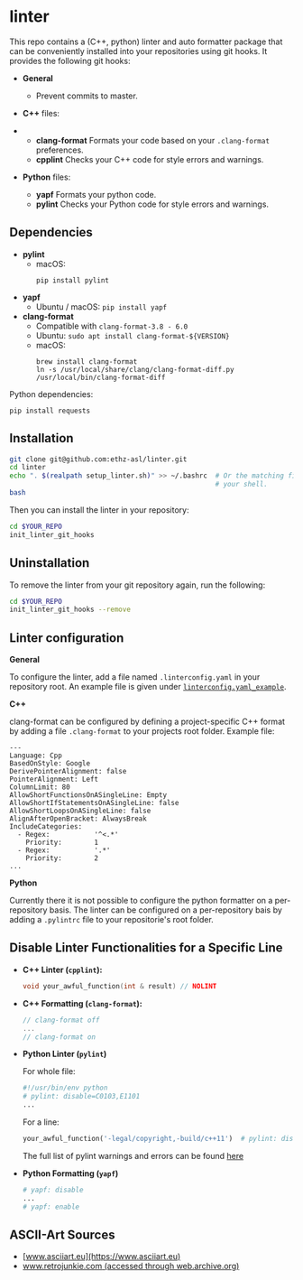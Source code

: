 # linter

This repo contains a (C++, python) linter and auto formatter package that can be conveniently installed into your repositories using git hooks. It provides the following git hooks:
 * **General**
   * Prevent commits to master.
 * **C++** files:
 *
   * **clang-format** Formats your code based on your `.clang-format` preferences.
   * **cpplint** Checks your C++ code for style errors and warnings.

 * **Python** files:

      * **yapf** Formats your python code.
      * **pylint** Checks your Python code for style errors and warnings.


## Dependencies

 * **pylint**
   * macOS:
     ```
     pip install pylint
     ```
 * **yapf**
   * Ubuntu / macOS: `pip install yapf`
 * **clang-format**
   * Compatible with `clang-format-3.8 - 6.0`
   * Ubuntu: `sudo apt install clang-format-${VERSION}`
   * macOS:
     ```
     brew install clang-format
     ln -s /usr/local/share/clang/clang-format-diff.py /usr/local/bin/clang-format-diff
     ```

Python dependencies:
```
pip install requests
```


## Installation

```bash
git clone git@github.com:ethz-asl/linter.git
cd linter
echo ". $(realpath setup_linter.sh)" >> ~/.bashrc  # Or the matching file for
                                                   # your shell.
bash
```

Then you can install the linter in your repository:
```bash
cd $YOUR_REPO
init_linter_git_hooks
```

## Uninstallation
To remove the linter from your git repository again, run the following:
```bash
cd $YOUR_REPO
init_linter_git_hooks --remove
```

## Linter configuration

**General**

To configure the linter, add a file named `.linterconfig.yaml` in your repository root. An example file is given under [`linterconfig.yaml_example`](https://github.com/ethz-asl/linter/blob/master/linterconfig.yaml_example).

**C++**

clang-format can be configured by defining a project-specific C++ format by adding a file `.clang-format` to your projects root folder. Example file:

```
---
Language: Cpp
BasedOnStyle: Google
DerivePointerAlignment: false
PointerAlignment: Left
ColumnLimit: 80
AllowShortFunctionsOnASingleLine: Empty
AllowShortIfStatementsOnASingleLine: false
AllowShortLoopsOnASingleLine: false
AlignAfterOpenBracket: AlwaysBreak
IncludeCategories:
  - Regex:           '^<.*'
    Priority:        1
  - Regex:           '.*'
    Priority:        2
...
```

**Python**

Currently there it is not possible to configure the python formatter on a per-repository basis. The linter can be configured on a per-repository bais by adding a `.pylintrc` file to your repositorie's root folder.



## Disable Linter Functionalities for a Specific Line

 * **C++ Linter (`cpplint`):**
   ```cpp
   void your_awful_function(int & result) // NOLINT
   ```
 * **C++ Formatting (`clang-format`):**
   ```cpp
   // clang-format off
   ...
   // clang-format on   
   ```
 * **Python Linter (`pylint`)**

   For whole file:
   ```python
   #!/usr/bin/env python
   # pylint: disable=C0103,E1101
   ...
   ```
   For a line:
   ```Python
   your_awful_function('-legal/copyright,-build/c++11')  # pylint: disable=W0212
   ```
   The full list of pylint warnings and errors can be found [here](http://pylint-messages.wikidot.com/all-messages)

 * **Python Formatting (`yapf`)**
   ```python
   # yapf: disable
   ...
   # yapf: enable
   ```


## ASCII-Art Sources

 * [www.asciiart.eu](https://www.asciiart.eu)
 * [www.retrojunkie.com (accessed through web.archive.org)](https://web.archive.org/web/20150831003349/http://www.retrojunkie.com:80/asciiart/)
